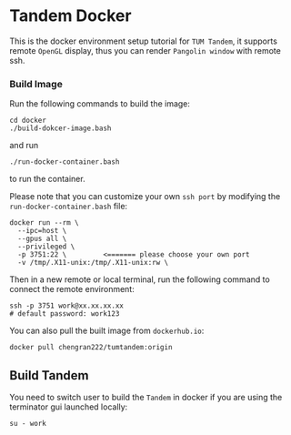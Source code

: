 # Tandem Docker

This is the docker environment setup tutorial for `TUM Tandem`, it supports remote `OpenGL` display, thus you can render `Pangolin window` with remote ssh.

### Build Image

Run the following commands to build the image:

```shell
cd docker
./build-dokcer-image.bash
```

and run

```shell
./run-docker-container.bash
```

to run the container.

Please note that you can customize your own `ssh port` by modifying the `run-docker-container.bash` file:

```shell
docker run --rm \
  --ipc=host \
  --gpus all \
  --privileged \
  -p 3751:22 \         <======= please choose your own port
  -v /tmp/.X11-unix:/tmp/.X11-unix:rw \
```

Then in a new remote or local terminal, run the following command to connect the remote environment:

```shell
ssh -p 3751 work@xx.xx.xx.xx
# default password: work123
```

You can also pull the built image from `dockerhub.io`:

```shell
docker pull chengran222/tumtandem:origin
```

## Build Tandem

You need to switch user to build the `Tandem` in docker if you are using the terminator gui launched locally:

```shell
su - work
```